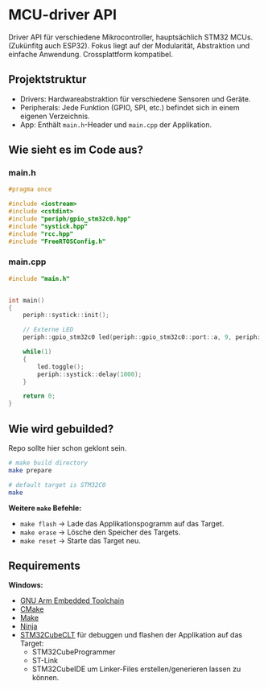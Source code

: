 # MCU-driver API

Driver API für verschiedene Mikrocontroller, hauptsächlich STM32 MCUs.
(Zukünfitg auch ESP32).
Fokus liegt auf der Modularität, Abstraktion und einfache Anwendung.
Crossplattform kompatibel.

## Projektstruktur

- Drivers: Hardwareabstraktion für verschiedene Sensoren und Geräte.
- Peripherals: Jede Funktion (GPIO, SPI, etc.) befindet sich in einem eigenen Verzeichnis.
- App: Enthält `main.h`-Header und `main.cpp` der Applikation.

## Wie sieht es im Code aus?

### main.h

```cpp
#pragma once

#include <iostream>
#include <cstdint>
#include "periph/gpio_stm32c0.hpp"
#include "systick.hpp"
#include "rcc.hpp"
#include "FreeRTOSConfig.h"

```

### main.cpp

```cpp
#include "main.h"


int main()
{
    periph::systick::init();

    // Externe LED
    periph::gpio_stm32c0 led(periph::gpio_stm32c0::port::a, 9, periph::gpio::mode::digital_output);

    while(1)
    {
        led.toggle();
        periph::systick::delay(1000);
    }

    return 0;
}
```

## Wie wird gebuilded?

Repo sollte hier schon geklont sein.

```bash
# make build directory
make prepare

# default target is STM32C0
make
```

**Weitere `make` Befehle:**

- `make flash` $\rightarrow$ Lade das Applikationspogramm auf das Target.
- `make erase` $\rightarrow$ Lösche den Speicher des Targets.
- `make reset` $\rightarrow$ Starte das Target neu.

## Requirements

**Windows:**

- [GNU Arm Embedded Toolchain](https://developer.arm.com/downloads/-/arm-gnu-toolchain-downloads)
- [CMake](https://github.com/Kitware/CMake/releases)
- [Make](https://github.com/maweil/CompileMakeForWindows/releases)
- [Ninja](https://github.com/ninja-build/ninja/releases)
- [STM32CubeCLT](https://www.st.com/en/development-tools/stm32cubeclt.html?dl=redirect) für debuggen und flashen der Applikation auf das Target:
  - STM32CubeProgrammer
  - ST-Link
  - STM32CubeIDE um Linker-Files erstellen/generieren lassen zu können.
